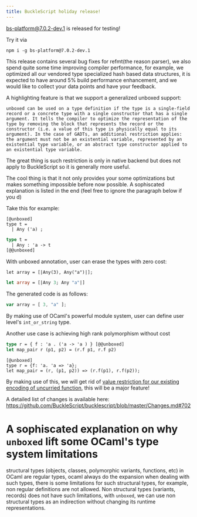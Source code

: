 ```yaml
---
title: BuckleScript holiday release!
---
```


[bs-platform@7.0.2-dev.1](https://github.com/BuckleScript/bucklescript/pull/4062) is released for testing!

Try it via

```
npm i -g bs-platform@7.0.2-dev.1
```

This release contains several bug fixes for refmt(the reason parser), we also spend quite some time improving compiler performance, for example, we optimized all our vendored type specialized hash based data structures, it is expected to have around 5% build performance enhancement, and we would like to collect your data points and have your feedback.

A highlighting feature is that we support a generalized unboxed support:

```
unboxed can be used on a type definition if the type is a single-field record or a concrete type with a single constructor that has a single argument. It tells the compiler to optimize the representation of the type by removing the block that represents the record or the constructor (i.e. a value of this type is physically equal to its argument). In the case of GADTs, an additional restriction applies: the argument must not be an existential variable, represented by an existential type variable, or an abstract type constructor applied to an existential type variable.
```

The great thing is such restriction is only in native backend but does not apply to BuckleScript so it is generally more useful.


The cool thing is that it not only provides your some optimizations but makes something impossible before now possible. A sophiscated explanation is listed in the end (feel free to ignore the paragraph below if you d)


Take this for example:

```reason
[@unboxed]
type t = 
  | Any ('a) ; 
```

```ocaml
type t = 
  | Any : 'a -> t
[@@unboxed]
```

With unboxed annotation, user can erase the types with zero cost:

```reason
let array = [|Any(3), Any("a")|];
```

```ocaml
let array = [|Any 3; Any "a"|]
```

The generated code is as follows:
```js
var array = [ 3, "a" ];
```
By making use of OCaml's powerful module system, user can define user level's `int_or_string` type.

Another use case is achieving high rank polymorphism without cost

```ocaml
type r = { f : 'a . ('a -> 'a ) } [@@unboxed]
let map_pair r (p1, p2) = (r.f p1, r.f p2)
```

```reason
[@unboxed]
type r = {f: 'a. 'a => 'a};
let map_pair = (r, (p1, p2)) => (r.f(p1), r.f(p2));
```

By making use of this,  we will get rid of [value restriction for our existing encoding of uncurried function](https://github.com/BuckleScript/bucklescript/issues/4058), this will be a major feature!

A detailed list of changes is available here: https://github.com/BuckleScript/bucklescript/blob/master/Changes.md#702



# A sophiscated explanation on why `unboxed` lift some OCaml's type system limitations

structural
types (objects, classes, polymorphic variants, functions, etc) in OCaml are regular types, ocaml always do the expansion when dealing with such types, there is some limitations for such structural types, for example, non regular definitions are not allowed. Non structural types (variants, records) does not have such limitations, with `unboxed`, we can use non structural types as an indirection without changing its runtime representations.

